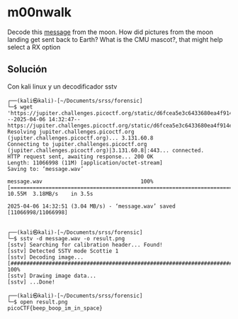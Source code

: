# m00nwalk
Decode this [message](https://jupiter.challenges.picoctf.org/static/d6fcea5e3c6433680ea4f914e24fab61/message.wav) from the moon.
How did pictures from the moon landing get sent back to Earth?
What is the CMU mascot?, that might help select a RX option

## Solución
Con kali linux y un decodificador sstv
```
┌──(kali㉿kali)-[~/Documents/srss/forensic]
└─$ wget 'https://jupiter.challenges.picoctf.org/static/d6fcea5e3c6433680ea4f914e24fab61/message.wav'  
--2025-04-06 14:32:47--  https://jupiter.challenges.picoctf.org/static/d6fcea5e3c6433680ea4f914e24fab61/message.wav
Resolving jupiter.challenges.picoctf.org (jupiter.challenges.picoctf.org)... 3.131.60.8
Connecting to jupiter.challenges.picoctf.org (jupiter.challenges.picoctf.org)|3.131.60.8|:443... connected.
HTTP request sent, awaiting response... 200 OK
Length: 11066998 (11M) [application/octet-stream]
Saving to: ‘message.wav’

message.wav                               100%[==================================================================================>]  10.55M  3.18MB/s    in 3.5s    

2025-04-06 14:32:51 (3.04 MB/s) - ‘message.wav’ saved [11066998/11066998]

                                                                                                                                                                     
┌──(kali㉿kali)-[~/Documents/srss/forensic]
└─$ sstv -d message.wav -o result.png        
[sstv] Searching for calibration header... Found!    
[sstv] Detected SSTV mode Scottie 1
[sstv] Decoding image...                                  [####################################################################################################] 100%
[sstv] Drawing image data...
[sstv] ...Done!
                                                                                                                                                                     
┌──(kali㉿kali)-[~/Documents/srss/forensic]
└─$ open result.png 
picoCTF{beep_boop_im_in_space}
```
